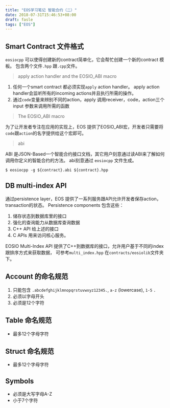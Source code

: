 ```yaml
---
title: "EOS学习笔记 智能合约（二）"
date: 2018-07-31T15:46:53+08:00
draft: fasle
tags: ["EOS"]
---
```


## Smart Contract 文件格式

`eosiocpp` 可以使得创建新的contract简单化，它会帮忙创建一个新的contract 模板。
包含两个文件`.hpp` 跟`.cpp`文件。

> apply action handler and the EOSIO_ABI macro

1. 任何一个smart contract 都必须实现`apply` action handler。 apply action handler会监听所有的incoming actions并且执行所需的操作。
2. 通过`code`变量来辨别不同的action，apply 调用receiver，code，action三个input 参数来调用所需的函数 

> The EOSIO_ABI macro

为了让开发者专注在应用的实现上，EOS 提供了EOSIO_ABI宏，开发者只需要将`code`跟`action`的名字提供给这个宏即可。

> abi
 
 ABI 是JSON-Based一个智能合约接口文档，其它用户刻意通过读ABI来了解如何调用你定义的智能合约的方法。
 abi刻意通过 `eosiocpp` 文件生成。

```
$ eosiocpp -g ${contract}.abi ${contract}.hpp
```

## DB multi-index API
通过persistence layer，EOS 提供了一系列服务跟API允许开发者保存action，transaction的状态。
Persistence components 包含这些：
1. 储存状态到数据库里的接口
2. 强化的查询能力从数据库查询数据
3. C++ API 给上述的接口
4. C APIs 用来访问核心服务。

EOSIO Multi-Index API 提供了C++到数据库的接口，允许用户基于不同的index跟排序方式来获取数据，
可参考`multi_index.hpp` 在`contracts/eosiolib`文件夹下。

## Account 的命名规范

1. 只能包含 `.abcdefghijklmnopqrstuvwxyz12345.`, `a-z` (lowercase), `1-5`  `.` 
2. 必须以字母开头
3. 必须是12个字符

## Table 命名规范

* 最多12个字母字符

## Struct 命名规范

* 最多12个字母字符

## Symbols
* 必须是大写字母A-Z
* 小于7个字符